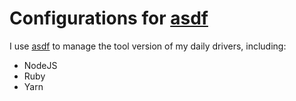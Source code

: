 # Configurations for [asdf]

I use [asdf] to manage the tool version of my daily drivers, including:

- NodeJS
- Ruby
- Yarn

[asdf]: https://asdf-vm.com/guide/introduction.html
